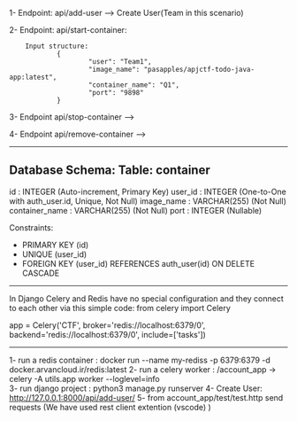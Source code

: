 1- Endpoint: api/add-user --> Create User(Team in this scenario)

2- Endpoint: api/start-container:

        Input structure:
                {
                        "user": "Team1",
                        "image_name": "pasapples/apjctf-todo-java-app:latest",
                        "container_name": "Q1",
                        "port": "9898"
                }

3- Endpoint api/stop-container -->

4- Endpoint api/remove-container -->

-------------------------------------------------------------------------------
Database Schema:
Table: container
----------------
id              : INTEGER (Auto-increment, Primary Key)
user_id         : INTEGER (One-to-One with auth_user.id, Unique, Not Null)
image_name      : VARCHAR(255) (Not Null)
container_name  : VARCHAR(255) (Not Null)
port            : INTEGER (Nullable)

Constraints:
- PRIMARY KEY (id)
- UNIQUE (user_id)
- FOREIGN KEY (user_id) REFERENCES auth_user(id) ON DELETE CASCADE

-------------------------------------------------------------------------------
In Django Celery and Redis have no special configuration and they connect to each other via this simple code:
from celery import Celery

app = Celery('CTF',
            broker='redis://localhost:6379/0',  
            backend='redis://localhost:6379/0',
             include=['tasks'])  

--------------------------------------------------------------------------------
1- run a redis container : docker run --name my-rediss -p 6379:6379 -d docker.arvancloud.ir/redis:latest
2- run a celery worker : /account_app ->  celery -A utils.app worker --loglevel=info                                   
3- run django project : python3 manage.py runserver
4- Create User: http://127.0.0.1:8000/api/add-user/
5- from account_app/test/test.http send requests (We have used rest client extention (vscode) )

